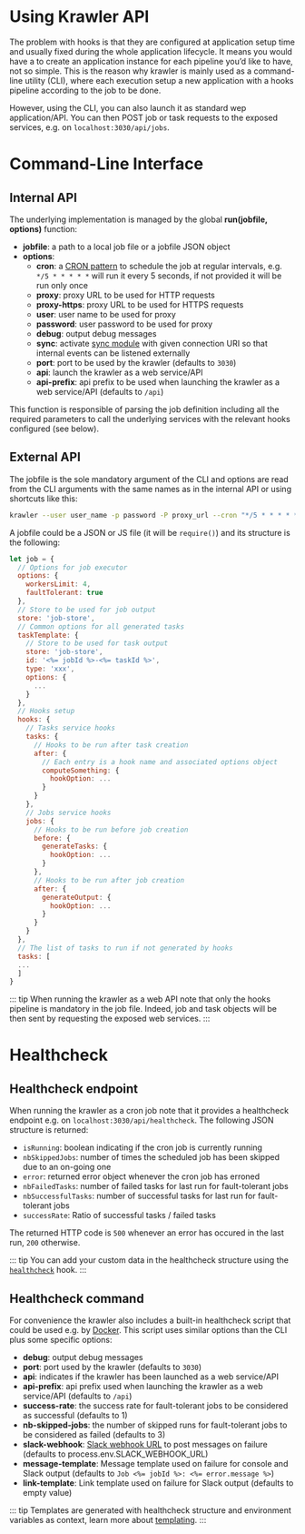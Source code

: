 # Using Krawler API

The problem with hooks is that they are configured at application setup time and usually fixed during the whole application lifecycle. It means you would have a to create an application instance for each pipeline you’d like to have, not so simple. This is the reason why krawler is mainly used as a command-line utility (CLI), where each execution setup a new application with a hooks pipeline according to the job to be done.

However, using the CLI, you can also launch it as standard wep application/API. You can then POST job or task requests to the exposed services, e.g. on `localhost:3030/api/jobs`.

# Command-Line Interface

## Internal API

 The underlying implementation is managed by the global **run(jobfile, options)** function:
* **jobfile**: a path to a local job file or a jobfile JSON object
* **options**:
  * **cron**: a [CRON pattern](https://github.com/kelektiv/node-cron) to schedule the job at regular intervals, e.g. `*/5 * * * * *` will run it every 5 seconds, if not provided it will be run only once
  * **proxy**: proxy URL to be used for HTTP requests
  * **proxy-https**: proxy URL to be used for HTTPS requests
  * **user**: user name to be used for proxy
  * **password**: user password to be used for proxy
  * **debug**: output debug messages
  * **sync**: activate [sync module](https://github.com/feathersjs-ecosystem/feathers-sync) with given connection URI so that internal events can be listened externally
  * **port**: port to be used by the krawler (defaults to `3030`)
  * **api**: launch the krawler as a web service/API
  * **api-prefix**: api prefix to be used when launching the krawler as a web service/API (defaults to `/api`)

This function is responsible of parsing the job definition including all the required parameters to call the underlying services with the relevant hooks configured (see below).

## External API

The jobfile is the sole mandatory argument of the CLI and options are read from the CLI arguments with the same names as in the internal API or using shortcuts like this:

```bash
krawler --user user_name -p password -P proxy_url --cron "*/5 * * * * *" path_to_jobfile.json
```

A jobfile could be a JSON or JS file (it will be `require()`) and its structure is the following:

```js
let job = {
  // Options for job executor
  options: {
    workersLimit: 4,
    faultTolerant: true
  },
  // Store to be used for job output
  store: 'job-store',
  // Common options for all generated tasks
  taskTemplate: {
    // Store to be used for task output
    store: 'job-store',
    id: '<%= jobId %>-<%= taskId %>',
    type: 'xxx',
    options: {
      ...
    }
  },
  // Hooks setup
  hooks: {
    // Tasks service hooks
    tasks: {
      // Hooks to be run after task creation
      after: {
        // Each entry is a hook name and associated options object
        computeSomething: {
          hookOption: ...
        }
      }
    },
    // Jobs service hooks
    jobs: {
      // Hooks to be run before job creation
      before: {
        generateTasks: {
          hookOption: ...
        }
      },
      // Hooks to be run after job creation
      after: {
        generateOutput: {
          hookOption: ...
        }
      }
    }
  },
  // The list of tasks to run if not generated by hooks
  tasks: [
  ...
  ]
}
```

::: tip
When running the krawler as a web API note that only the hooks pipeline is mandatory in the job file. Indeed, job and task objects will be then sent by requesting the exposed web services.
:::

# Healthcheck

## Healthcheck endpoint

When running the krawler as a cron job note that it provides a healthcheck endpoint e.g. on `localhost:3030/api/healthcheck`. The following JSON structure is returned:
* `isRunning`: boolean indicating if the cron job is currently running
* `nbSkippedJobs`: number of times the scheduled job has been skipped due to an on-going one
* `error`: returned error object whenever the cron job has erroned
* `nbFailedTasks`: number of failed tasks for last run for fault-tolerant jobs
* `nbSuccessfulTasks`: number of successful tasks for last run for fault-tolerant jobs
* `successRate`: Ratio of successful tasks / failed tasks

The returned HTTP code is `500` whenever an error has occured in the last run, `200` otherwise.

::: tip
You can add your custom data in the healthcheck structure using the [`healthcheck`](../reference/hooks.md#healthcheck-options) hook.
:::

## Healthcheck command

For convenience the krawler also includes a built-in healthcheck script that could be used e.g. by [Docker](https://docs.docker.com/engine/reference/commandline/service_create/). This script uses similar options than the CLI plus some specific options:
* **debug**: output debug messages
* **port**: port used by the krawler (defaults to `3030`)
* **api**: indicates if the krawler has been launched as a web service/API
* **api-prefix**: api prefix used when launching the krawler as a web service/API (defaults to `/api`)
* **success-rate**: the success rate for fault-tolerant jobs to be considered as successful (defaults to 1)
* **nb-skipped-jobs**: the number of skipped runs for fault-tolerant jobs to be considered as failed (defaults to 3)
* **slack-webhook**: [Slack webhook URL](https://api.slack.com/incoming-webhooks) to post messages on failure (defaults to process.env.SLACK_WEBHOOK_URL)
* **message-template**: Message template used on failure for console and Slack output (defaults to `Job <%= jobId %>: <%= error.message %>`)
* **link-template**: Link template used on failure for Slack output (defaults to empty value)

::: tip
Templates are generated with healthcheck structure and environment variables as context, learn more about [templating](https://lodash.com/docs/4.17.4#template).
:::
